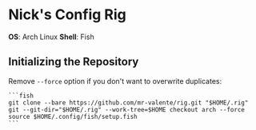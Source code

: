 # Nick's Config Rig

**OS**: Arch Linux 
**Shell**: Fish

## Initializing the Repository

Remove `--force` option if you don't want to overwrite duplicates:

    ```fish
    git clone --bare https://github.com/mr-valente/rig.git "$HOME/.rig"
    git --git-dir="$HOME/.rig" --work-tree=$HOME checkout arch --force
    source $HOME/.config/fish/setup.fish
    ```